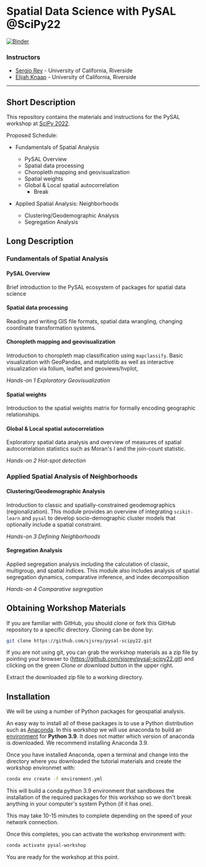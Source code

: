# Spatial Data Science with PySAL @SciPy22

[![Binder](https://mybinder.org/badge_logo.svg)](https://mybinder.org/v2/gh/sjsrey/pysal-scipy22/master)

### Instructors

* [Sergio Rey](http://sergerey.org) - University of California, Riverside
* [Elijah Knaap](https:/sjsrey.com) - University of California, Riverside

---

## Short Description

This repository contains the materials and instructions for the PySAL workshop at [SciPy 2022](https://www.scipy2222.scipy.org/).

Proposed Schedule:

* Fundamentals of Spatial Analysis
  + PySAL Overview
  + Spatial data processing
  + Choropleth mapping and geovisualization
  + Spatial weights
  + Global & Local spatial autocorrelation
    - Break

* Applied Spatial Analysis: Neighborhoods

  + Clustering/Geodemographic Analysis
  + Segregation Analysis


## Long Description

### Fundamentals of Spatial Analysis

#### PySAL Overview

Brief introduction to the PySAL ecosystem of packages for spatial data science

#### Spatial data processing

Reading and writing GIS file formats, spatial data wrangling, changing coordinate transformation systems.

#### Choropleth mapping and geovisualization

Introduction to choropleth map classification using `mapclassify`. Basic visualization with GeoPandas, and matplotlib as well as interactive visualization via folium, leaflet and geoviews/hvplot,

*Hands-on 1 Exploratory Geovisualization* 

#### Spatial weights

Introduction to the spatial weights matrix for formally encoding geographic relationships.

#### Global & Local spatial autocorrelation

Exploratory spatial data analysis and overview of measures of spatial autocorrelation statistics such as Moran's *I* and the join-count statistic.


*Hands-on 2 Hot-spot detection* 

### Applied Spatial Analysis of Neighborhoods

#### Clustering/Geodemographic Analysis

Introduction to classic and spatially-constrained geodemographics (regionalization). This module provides an overview of integrating `scikit-learn` and `pysal` to develop socio-demographic cluster models that optionally include a spatial constraint.

*Hands-on 3 Defining Neighborhoods*

#### Segregation Analysis

Applied segregation analysis including the calculation of classic, multigroup, and spatial indices. This module also includes analysis of spatial segregation dynamics, comparative inference, and index decomposition

*Hands-on 4 Comparative segregation*

## Obtaining Workshop Materials

If you are familiar with GitHub, you should clone or fork this GitHub repository to a specific directory. Cloning can be done by:

``` bash
git clone https://github.com/sjsrey/pysal-scipy22.git
```

If you are not using git, you can grab the workshop materials as a zip file by pointing your browser to (https://github.com/sjsrey/pysal-scipy22.git) and clicking on the green _Clone or download_ button in the upper right.

Extract the downloaded zip file to a working directory.

## Installation

We will be using a number of Python packages for geospatial analysis.

An easy way to install all of these packages is to use a Python distribution such as [Anaconda](https://www.anaconda.com/download/#macos). In this workshop we will use anaconda to build an [environment](https://conda.io/docs/user-guide/tasks/manage-environments.html) for **Python 3.9**. It does not matter which version of anaconda is downloaded. We recommend installing Anaconda 3.9.

Once you have installed Anaconda, open a terminal and change into the directory where you downloaded the tutorial materials and create the workshop environmet with:


``` bash
conda env create -f environment.yml
```

This will build a conda python 3.9 environment that sandboxes the installation of the required packages for this workshop so we don't break anything in your computer's system Python (if it has one).

This may take 10-15 minutes to complete depending on the speed of your network connection.

Once this completes, you can activate the workshop environment with:


``` bash
conda activate pysal-workshop
```

You are ready for the workshop at this point.
